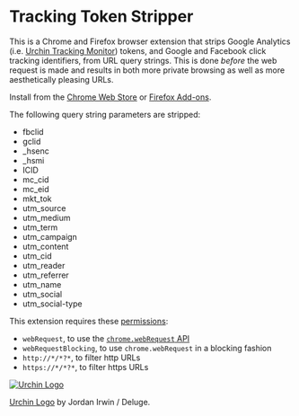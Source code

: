 # Tracking Token Stripper

This is a Chrome and Firefox browser extension that strips Google Analytics
(i.e. [Urchin Tracking Monitor][utm]) tokens, and Google and Facebook click
tracking identifiers, from URL query strings. This is done *before* the web
request is made and results in both more private browsing as well as more
aesthetically pleasing URLs.

Install from the [Chrome Web Store][store] or [Firefox Add-ons][addons].

The following query string parameters are stripped:

 - fbclid
 - gclid
 - _hsenc
 - _hsmi
 - ICID
 - mc_cid
 - mc_eid
 - mkt_tok
 - utm_source
 - utm_medium
 - utm_term
 - utm_campaign
 - utm_content
 - utm_cid
 - utm_reader
 - utm_referrer
 - utm_name
 - utm_social
 - utm_social-type

This extension requires these [permissions][]:

 - `webRequest`, to use the [`chrome.webRequest` API][webRequest]
 - `webRequestBlocking`, to use `chrome.webRequest` in a blocking fashion
 - `http://*/*?*`, to filter http URLs
 - `https://*/*?*`, to filter https URLs

[![Urchin Logo](icon-128.png "Urchin Logo")](http://www.openclipart.org/detail/69997)

[Urchin Logo](http://www.openclipart.org/detail/69997) by Jordan Irwin / Deluge.

[utm]: https://en.wikipedia.org/wiki/UTM_parameters
[store]: https://chrome.google.com/webstore/detail/kcpnkledgcbobhkgimpbmejgockkplob
[addons]: https://addons.mozilla.org/addon/utm-tracking-token-stripper/
[permissions]: https://developer.chrome.com/extensions/declare_permissions
[webRequest]: https://developer.chrome.com/extensions/webRequest
